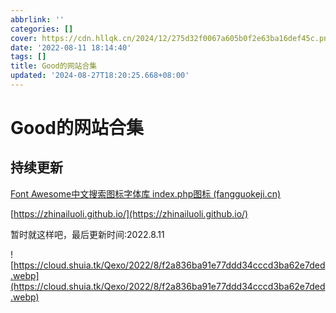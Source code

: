 ```yaml
---
abbrlink: ''
categories: []
cover: https://cdn.hllqk.cn/2024/12/275d32f0067a605b0f2e63ba16def45c.png
date: '2022-08-11 18:14:40'
tags: []
title: Good的网站合集
updated: '2024-08-27T18:20:25.668+08:00'
---
```

# Good的网站合集

## 持续更新

[Font Awesome中文搜索图标字体库 index.php图标 (fangguokeji.cn)](https://www.fangguokeji.cn/fav5/font/)

[https://zhinailuoli.github.io/](https://zhinailuoli.github.io/)

暂时就这样吧，最后更新时间:2022.8.11

![https://cloud.shuia.tk/Qexo/2022/8/f2a836ba91e77ddd34cccd3ba62e7ded.webp](https://cloud.shuia.tk/Qexo/2022/8/f2a836ba91e77ddd34cccd3ba62e7ded.webp)
